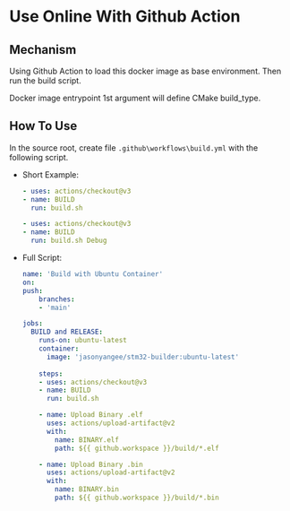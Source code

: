 # Use Online With Github Action

## Mechanism

Using Github Action to load this docker image as base environment. Then run the build script.

Docker image entrypoint 1st argument will define CMake build_type.

## How To Use

In the source root, create file `.github\workflows\build.yml` with the following script.


- Short Example:
	```yml
	- uses: actions/checkout@v3
	- name: BUILD
	  run: build.sh
	```
	```yml
	- uses: actions/checkout@v3
	- name: BUILD
	  run: build.sh Debug
	```

- Full Script:
	```yml
	name: 'Build with Ubuntu Container'
	on:
	push:
		branches:
		- 'main'

	jobs:
	  BUILD and RELEASE:
		runs-on: ubuntu-latest
		container:
		  image: 'jasonyangee/stm32-builder:ubuntu-latest'
		
		steps:
		- uses: actions/checkout@v3
		- name: BUILD
		  run: build.sh

		- name: Upload Binary .elf
		  uses: actions/upload-artifact@v2
		  with:
		    name: BINARY.elf
		    path: ${{ github.workspace }}/build/*.elf

		- name: Upload Binary .bin
		  uses: actions/upload-artifact@v2
		  with:
		    name: BINARY.bin
		    path: ${{ github.workspace }}/build/*.bin
	```

